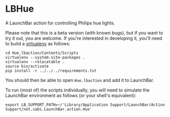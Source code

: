 # LBHue
A LaunchBar action for controlling Philips hue lights.

Please note that this is a beta version (with known bugs), but if you
want to try it out, you are welcome.  If you're interested in
developing it, you'll need to build a
[virtualenv](https://virtualenv.pypa.io/en/stable/) as follows:

```
cd Hue.lbaction/Contents/Scripts
virtualenv --system-site-packages .
virtualenv --relocatable .
source bin/activate
pip install -r ../../../requirements.txt
```

You should then be able to open `Hue.lbaction` and add it to LaunchBar.

To run (most of) the scripts individually, you will need to simulate
the LaunchBar environment as follows (or your shell's equivalent):

```
export LB_SUPPORT_PATH=~/'Library/Application Support/LaunchBar/Action Support/net.sabi.LaunchBar.action.Hue'
```
